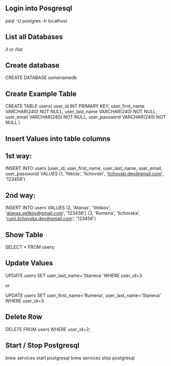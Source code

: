 ## Login into Posgresql
psql -U postgres -h localhost

## List all Databases
/l or /list

## Create database
CREATE DATABASE somenamedb

## Create Example Table
CREATE TABLE users(
	user_id INT PRIMARY KEY,
	user_first_name VARCHAR(240) NOT NULL,
	user_last_name VARCHAR(240) NOT NULL,
	user_email VARCHAR(240) NOT NULL,
	user_password VARCHAR(240) NOT NULL
)

## Insert Values into table columns
## 1st way:
INSERT INTO users
	(user_id, user_first_name, user_last_name, user_email, user_password)
	VALUES
	(1, 'Nikola', 'Ilchovski', 'ilchovski.dev@gmail.com', '123456')

## 2nd way:
INSERT INTO users VALUES
	(2, 'Atanas', 'Velikov', 'atanas.velikov@gmail.com', '123456')
	(3, 'Rumena', 'Ilchovska', 'rumi.ilchovska.dev@gmail.com', '123456')

## Show Table
SELECT * FROM users;

## Update Values
UPDATE users SET user_last_name='Staneva' WHERE user_id=3

or

UPDATE users SET user_first_name='Rumena', user_last_name='Staneva' WHERE user_id=3

## Delete Row
DELETE FROM users WHERE user_id=2;

## Start / Stop Postgresql
brew services start postgresql
brew services stop postgresql